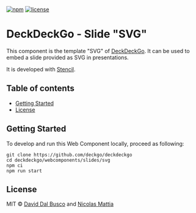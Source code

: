 [![npm][npm-badge]][npm-badge-url]
[![license][npm-license]][npm-license-url]

[npm-badge]: https://img.shields.io/npm/v/@deckdeckgo/slide-svg
[npm-badge-url]: https://www.npmjs.com/package/@deckdeckgo/slide-svg
[npm-license]: https://img.shields.io/npm/l/@deckdeckgo/slide-svg
[npm-license-url]: https://github.com/deckgo/deckdeckgo/blob/master/webcomponents/slides/svg/LICENSE

# DeckDeckGo - Slide "SVG"

This component is the template "SVG" of [DeckDeckGo]. It can be used to embed a slide provided as SVG in presentations.

It is developed with [Stencil](https://stenciljs.com).

## Table of contents

- [Getting Started](#getting-started)
- [License](#license)

## Getting Started

To develop and run this Web Component locally, proceed as following:

```
git clone https://github.com/deckgo/deckdeckgo
cd deckdeckgo/webcomponents/slides/svg
npm ci
npm run start
```

## License

MIT © [David Dal Busco](mailto:david.dalbusco@outlook.com) and [Nicolas Mattia](mailto:nicolas@nmattia.com)

[deckdeckgo]: https://deckdeckgo.com
